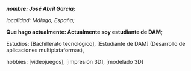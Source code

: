 _**nombre: José Abril García;**_

_localidad: Málaga, España;_

**Que hago actualmente: Actualmente soy estudiante de DAM;**

Estudios:
  [Bachillerato tecnológico],
  [Estudiante de DAM] (Desarrollo de aplicaciones multiplataformas),
  
hobbies: [videojuegos], [impresión 3D], [modelado 3D]
